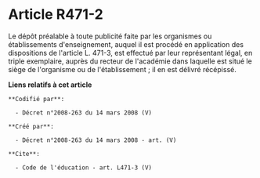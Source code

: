 # Article R471-2

Le dépôt préalable à toute publicité faite par les organismes ou établissements d'enseignement, auquel il est procédé en
application des dispositions de l'article L. 471-3, est effectué par leur représentant légal, en triple exemplaire, auprès du
recteur de l'académie dans laquelle est situé le siège de l'organisme ou de l'établissement ; il en est délivré récépissé.

**Liens relatifs à cet article**

	**Codifié par**:

	  - Décret n°2008-263 du 14 mars 2008 (V)

	**Créé par**:

	  - Décret n°2008-263 du 14 mars 2008 - art. (V)

	**Cite**:

	  - Code de l'éducation - art. L471-3 (V)
